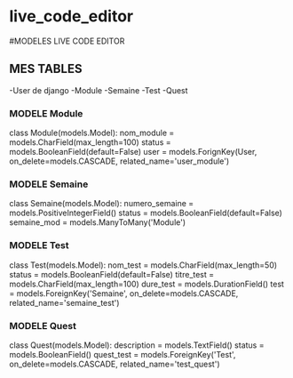 # live_code_editor

#MODELES LIVE CODE EDITOR

## MES TABLES
-User de django
-Module
-Semaine
-Test
-Quest

### MODELE Module
class Module(models.Model):
  nom_module = models.CharField(max_length=100)
  status = models.BooleanField(default=False)
  user = models.ForignKey(User, on_delete=models.CASCADE, related_name='user_module')
  
  
### MODELE Semaine
class Semaine(models.Model):
  numero_semaine = models.PositiveIntegerField()
  status = models.BooleanField(default=False)
  semaine_mod = models.ManyToMany('Module')
  
### MODELE Test
class Test(models.Model):
  nom_test = models.CharField(max_length=50)
  status = models.BooleanField(default=False)
  titre_test = models.CharField(max_length=100)
  dure_test = models.DurationField()
  test = models.ForeignKey('Semaine', on_delete=models.CASCADE, related_name='semaine_test')
  
### MODELE Quest
class Quest(models.Model):
  description = models.TextField()
  status = models.BooleanField()
  quest_test = models.ForeignKey('Test', on_delete=models.CASCADE, related_name='test_quest')
  
